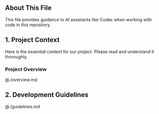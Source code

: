## About This File

This file provides guidance to AI assistants like Codex when working with code in this repository.

## 1. Project Context
Here is the essential context for our project. Please read and understand it thoroughly.

### Project Overview
@./overview.md

## 2. Development Guidelines
@./guidelines.md
